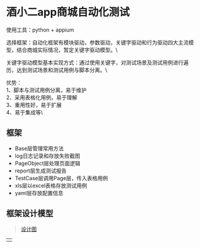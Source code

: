 # 酒小二app商城自动化测试

使用工具：python + appium 

选择框架：自动化框架有模块驱动，参数驱动，关键字驱动和行为驱动四大主流模型，结合商城实际情况，暂定关键字驱动模型。\


关键字驱动模型基本实现方式：通过使用关键字，对测试场景及测试用例进行遍历，达到测试场景和测试用例与脚本分离。\

优势：\
1、脚本与测试用例分离，易于维护\
2、采用表格化用例，易于理解\
3、重用性好，易于扩展\
4、易于集成等\

## 框架
-  Base层管理常用方法
-  log日志记录和存放失败截图
-  PageObject层处理页面逻辑
-  report层生成测试报告
-  TestCase层调用Page层，传入表格用例
-  xls层以excel表格存放测试用例
-  yaml层存放配置信息

## 框架设计模型
> [设计图]()

<table>
<tr>
<td><img src="">
</td>
</tr>
</table>